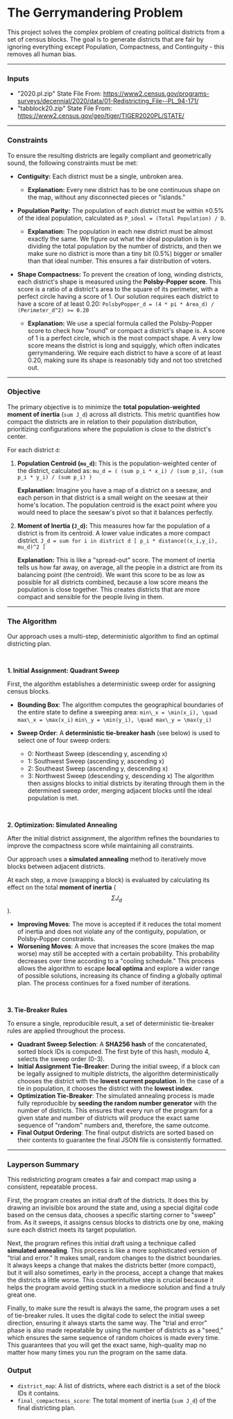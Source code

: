 # The Gerrymandering Problem

This project solves the complex problem of creating political districts from a set of census blocks. The goal is to generate districts that are fair by ignoring everything except Population, Compactness, and Continguity - this removes all human bias.


---

### **Inputs**

* "2020.pl.zip" State File From: https://www2.census.gov/programs-surveys/decennial/2020/data/01-Redistricting_File--PL_94-171/
* "tabblock20.zip" State File From: https://www2.census.gov/geo/tiger/TIGER2020PL/STATE/

---

### **Constraints**

To ensure the resulting districts are legally compliant and geometrically sound, the following constraints must be met:

* **Contiguity:** Each district must be a single, unbroken area.
    * **Explanation:** Every new district has to be one continuous shape on the map, without any disconnected pieces or "islands."
    
* **Population Parity:** The population of each district must be within ±0.5% of the ideal population, calculated as `P_ideal = (Total Population) / D`.
    * **Explanation:** The population in each new district must be almost exactly the same. We figure out what the ideal population is by dividing the total population by the number of districts, and then we make sure no district is more than a tiny bit (0.5%) bigger or smaller than that ideal number. This ensures a fair distribution of voters.
      
* **Shape Compactness:** To prevent the creation of long, winding districts, each district's shape is measured using the **Polsby-Popper score**. This score is a ratio of a district's area to the square of its perimeter, with a perfect circle having a score of 1. Our solution requires each district to have a score of at least 0.20:
    `PolsbyPopper_d = (4 * pi * Area_d) / (Perimeter_d^2) >= 0.20`

    * **Explanation:** We use a special formula called the Polsby-Popper score to check how "round" or compact a district's shape is. A score of 1 is a perfect circle, which is the most compact shape. A very low score means the district is long and squiggly, which often indicates gerrymandering. We require each district to have a score of at least 0.20, making sure its shape is reasonably tidy and not too stretched out. 
---

### **Objective**

The primary objective is to minimize the **total population-weighted moment of inertia** (`sum J_d`) across all districts. This metric quantifies how compact the districts are in relation to their population distribution, prioritizing configurations where the population is close to the district's center.

For each district `d`:

1.  **Population Centroid (`mu_d`):** This is the population-weighted center of the district, calculated as:
    `mu_d = ( (sum p_i * x_i) / (sum p_i), (sum p_i * y_i) / (sum p_i) )`

    **Explanation:** Imagine you have a map of a district on a seesaw, and each person in that district is a small weight on the seesaw at their home's location. The population centroid is the exact point where you would need to place the seesaw's pivot so that it balances perfectly.
    
3.  **Moment of Inertia (`J_d`):** This measures how far the population of a district is from its centroid. A lower value indicates a more compact district.
    `J_d = sum for i in district d [ p_i * distance((x_i,y_i), mu_d)^2 ]`

     **Explanation:** This is like a "spread-out" score. The moment of inertia tells us how far away, on average, all the people in a district are from its balancing point (the centroid). We want this score to be as low as possible for all districts combined, because a low score means the population is close together. This creates districts that are more compact and sensible for the people living in them.
---

### **The Algorithm**

Our approach uses a multi-step, deterministic algorithm to find an optimal districting plan.

<br>

**1. Initial Assignment: Quadrant Sweep**

First, the algorithm establishes a deterministic sweep order for assigning census blocks.

* **Bounding Box**: The algorithm computes the geographical boundaries of the entire state to define a sweeping area:
    `min\_x = \min(x_i), \quad max\_x = \max(x_i)`
    `min\_y = \min(y_i), \quad max\_y = \max(y_i)`

* **Sweep Order**: A **deterministic tie-breaker hash** (see below) is used to select one of four sweep orders:
    * 0: Northeast Sweep (descending y, ascending x)
    * 1: Southwest Sweep (ascending y, ascending x)
    * 2: Southeast Sweep (ascending y, descending x)
    * 3: Northwest Sweep (descending y, descending x)
    The algorithm then assigns blocks to initial districts by iterating through them in the determined sweep order, merging adjacent blocks until the ideal population is met.

<br>

**2. Optimization: Simulated Annealing**

After the initial district assignment, the algorithm refines the boundaries to improve the compactness score while maintaining all constraints.

Our approach uses a **simulated annealing** method to iteratively move blocks between adjacent districts.

At each step, a move (swapping a block) is evaluated by calculating its effect on the total **moment of inertia** ($$\Sigma J_d$$).

* **Improving Moves**: The move is accepted if it reduces the total moment of inertia and does not violate any of the contiguity, population, or Polsby-Popper constraints.
* **Worsening Moves**: A move that increases the score (makes the map worse) may still be accepted with a certain probability. This probability decreases over time according to a "cooling schedule."  This process allows the algorithm to escape **local optima** and explore a wider range of possible solutions, increasing its chance of finding a globally optimal plan. The process continues for a fixed number of iterations.

<br>

**3. Tie-Breaker Rules**

To ensure a single, reproducible result, a set of deterministic tie-breaker rules are applied throughout the process.

* **Quadrant Sweep Selection**: A **SHA256 hash** of the concatenated, sorted block IDs is computed. The first byte of this hash, modulo 4, selects the sweep order (0-3).
* **Initial Assignment Tie-Breaker**: During the initial sweep, if a block can be legally assigned to multiple districts, the algorithm deterministically chooses the district with the **lowest current population**. In the case of a tie in population, it chooses the district with the **lowest index**.
* **Optimization Tie-Breaker**: The simulated annealing process is made fully reproducible by **seeding the random number generator** with the number of districts. This ensures that every run of the program for a given state and number of districts will produce the exact same sequence of "random" numbers and, therefore, the same outcome.
* **Final Output Ordering**: The final output districts are sorted based on their contents to guarantee the final JSON file is consistently formatted.

***

### Layperson Summary

This redistricting program creates a fair and compact map using a consistent, repeatable process.

First, the program creates an initial draft of the districts. It does this by drawing an invisible box around the state and, using a special digital code based on the census data, chooses a specific starting corner to "sweep" from. As it sweeps, it assigns census blocks to districts one by one, making sure each district meets its target population.

Next, the program refines this initial draft using a technique called **simulated annealing**. This process is like a more sophisticated version of "trial and error." It makes small, random changes to the district boundaries. It always keeps a change that makes the districts better (more compact), but it will also sometimes, early in the process, accept a change that makes the districts a little worse. This counterintuitive step is crucial because it helps the program avoid getting stuck in a mediocre solution and find a truly great one.

Finally, to make sure the result is always the same, the program uses a set of tie-breaker rules. It uses the digital code to select the initial sweep direction, ensuring it always starts the same way. The "trial and error" phase is also made repeatable by using the number of districts as a "seed," which ensures the same sequence of random choices is made every time. This guarantees that you will get the exact same, high-quality map no matter how many times you run the program on the same data.

### **Output**

* `district_map`: A list of districts, where each district is a set of the block IDs it contains.
* `final_compactness_score`: The total moment of inertia (`sum J_d`) of the final districting plan.


